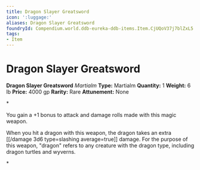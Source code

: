 ```yaml
---
title: Dragon Slayer Greatsword
icon: ':luggage:'
aliases: Dragon Slayer Greatsword
foundryId: Compendium.world.ddb-eureka-ddb-items.Item.CjUQoV37j7blZxL5
tags:
- Item
---
```


# Dragon Slayer Greatsword

**Dragon Slayer Greatsword**
_Martialm_
**Type:** Martialm
**Quantity:** 1
**Weight:** 6 lb
**Price:** 4000 gp
**Rarity:** Rare
**Attunement:** None

*<p>You gain a +1 bonus to attack and damage rolls made with this magic weapon. 

When you hit a dragon with this weapon, the dragon takes an extra  [[/damage 3d6 type=slashing average=true]] damage. For the purpose of this weapon, "dragon" refers to any creature with the dragon type, including dragon turtles and wyverns.</p>*